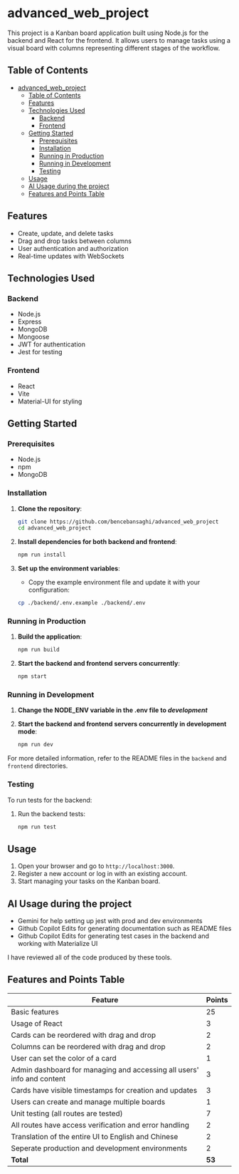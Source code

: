 # advanced_web_project

This project is a Kanban board application built using Node.js for the backend and React for the frontend. It allows users to manage tasks using a visual board with columns representing different stages of the workflow.

## Table of Contents
- [advanced\_web\_project](#advanced_web_project)
  - [Table of Contents](#table-of-contents)
  - [Features](#features)
  - [Technologies Used](#technologies-used)
    - [Backend](#backend)
    - [Frontend](#frontend)
  - [Getting Started](#getting-started)
    - [Prerequisites](#prerequisites)
    - [Installation](#installation)
    - [Running in Production](#running-in-production)
    - [Running in Development](#running-in-development)
    - [Testing](#testing)
  - [Usage](#usage)
  - [AI Usage during the project](#ai-usage-during-the-project)
  - [Features and Points Table](#features-and-points-table)

## Features

- Create, update, and delete tasks
- Drag and drop tasks between columns
- User authentication and authorization
- Real-time updates with WebSockets

## Technologies Used

### Backend
- Node.js
- Express
- MongoDB
- Mongoose
- JWT for authentication
- Jest for testing

### Frontend
- React
- Vite
- Material-UI for styling

## Getting Started

### Prerequisites
- Node.js
- npm
- MongoDB

### Installation

1. **Clone the repository**:
    ```sh
    git clone https://github.com/bencebansaghi/advanced_web_project
    cd advanced_web_project
    ```

2. **Install dependencies for both backend and frontend**:
    ```sh
    npm run install
    ```

3. **Set up the environment variables**:
    - Copy the example environment file and update it with your configuration:
    ```sh
    cp ./backend/.env.example ./backend/.env
    ```

### Running in Production

1. **Build the application**:
    ```sh
    npm run build
    ```

2. **Start the backend and frontend servers concurrently**:
    ```sh
    npm start
    ```

### Running in Development

1. **Change the NODE_ENV variable in the .env file to _development_**

2. **Start the backend and frontend servers concurrently in development mode**:
    ```sh
    npm run dev
    ```

For more detailed information, refer to the README files in the `backend` and `frontend` directories.

### Testing

To run tests for the backend:

1. Run the backend tests:
    ```sh
    npm run test
    ```

## Usage

1. Open your browser and go to `http://localhost:3000`.
2. Register a new account or log in with an existing account.
3. Start managing your tasks on the Kanban board.

## AI Usage during the project

- Gemini for help setting up jest with prod and dev environments
- Github Copilot Edits for generating documentation such as README files 
- Github Copilot Edits for generating test cases in the backend and working with Materialize UI

I have reviewed all of the code produced by these tools.

## Features and Points Table

| Feature                                                                 | Points |
|-------------------------------------------------------------------------|--------|
| Basic features                                                          | 25     |
| Usage of React                                                          | 3      |
| Cards can be reordered with drag and drop                               | 2      |
| Columns can be reordered with drag and drop                             | 2      |
| User can set the color of a card                                        | 1      |
| Admin dashboard for managing and accessing all users' info and content  | 3      |
| Cards have visible timestamps for creation and updates                  | 3      |
| Users can create and manage multiple boards                             | 1      |
| Unit testing (all routes are tested)                                    | 7      |
| All routes have access verification and error handling                  | 2      |
| Translation of the entire UI to English and Chinese                     | 2      |
| Seperate production and development environments                        | 2      |
| **Total**                                                               | **53** |

